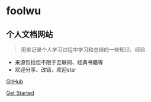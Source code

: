 # foolwu

## 个人文档网站

> 用来记录个人学习过程中学习和总结的一些知识、经验

* 来源包括但不限于互联网、经典书籍等
* 欢迎分享、改错，欢迎star

[GitHub](https://github.com/foolwu/Blog)

[Get Started](README.md)

​	